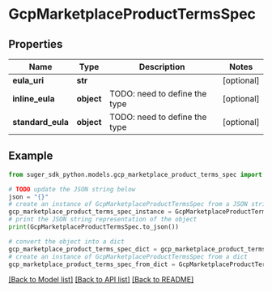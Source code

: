 # GcpMarketplaceProductTermsSpec


## Properties

Name | Type | Description | Notes
------------ | ------------- | ------------- | -------------
**eula_uri** | **str** |  | [optional] 
**inline_eula** | **object** | TODO: need to define the type | [optional] 
**standard_eula** | **object** | TODO: need to define the type | [optional] 

## Example

```python
from suger_sdk_python.models.gcp_marketplace_product_terms_spec import GcpMarketplaceProductTermsSpec

# TODO update the JSON string below
json = "{}"
# create an instance of GcpMarketplaceProductTermsSpec from a JSON string
gcp_marketplace_product_terms_spec_instance = GcpMarketplaceProductTermsSpec.from_json(json)
# print the JSON string representation of the object
print(GcpMarketplaceProductTermsSpec.to_json())

# convert the object into a dict
gcp_marketplace_product_terms_spec_dict = gcp_marketplace_product_terms_spec_instance.to_dict()
# create an instance of GcpMarketplaceProductTermsSpec from a dict
gcp_marketplace_product_terms_spec_from_dict = GcpMarketplaceProductTermsSpec.from_dict(gcp_marketplace_product_terms_spec_dict)
```
[[Back to Model list]](../README.md#documentation-for-models) [[Back to API list]](../README.md#documentation-for-api-endpoints) [[Back to README]](../README.md)


